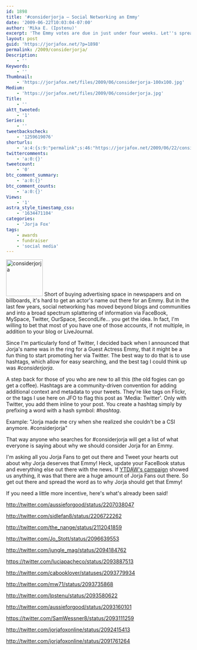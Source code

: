 ```yaml
---
id: 1898
title: '#considerjorja — Social Networking an Emmy'
date: '2009-06-22T10:03:04-07:00'
author: 'Mika E. (Ipstenu)'
excerpt: 'The Emmy votes are due in just under four weeks. Let''s spread the word on Twitter and anywhere else you can think of to get Jorja''s name out there!'
layout: post
guid: 'https://jorjafox.net/?p=1898'
permalink: /2009/considerjorja/
Description:
    - ''
Keywords:
    - ''
Thumbnail:
    - 'https://jorjafox.net/files/2009/06/considerjorja-100x100.jpg'
Medium:
    - 'https://jorjafox.net/files/2009/06/considerjorja.jpg'
Title:
    - ''
aktt_tweeted:
    - '1'
Series:
    - ''
tweetbackscheck:
    - '1259619076'
shorturls:
    - 'a:4:{s:9:"permalink";s:46:"https://jorjafox.net/2009/06/22/considerjorja/";s:7:"tinyurl";s:25:"http://tinyurl.com/ktm5xl";s:4:"isgd";s:18:"http://is.gd/52Y8g";s:5:"bitly";s:19:"http://bit.ly/dgDi8";}'
twittercomments:
    - 'a:0:{}'
tweetcount:
    - '0'
btc_comment_summary:
    - 'a:0:{}'
btc_comment_counts:
    - 'a:0:{}'
Views:
    - '1'
astra_style_timestamp_css:
    - '1634471104'
categories:
    - 'Jorja Fox'
tags:
    - awards
    - fundraiser
    - 'social media'
---
```


<a href="//static.jorjafox.net/wordpress/2009/06/considerjorja.jpg"><img src="//static.jorjafox.net/wordpress/2009/06/considerjorja-100x100.jpg" alt="considerjorja" title="considerjorja" width="100" height="100" class="alignleft size-thumbnail wp-image-1899" /></a> Short of buying advertising space in newspapers and on billboards, it's hard to get an actor's name out there for an Emmy. But in the last few years, social networking has moved beyond blogs and communities and into a broad spectrum splattering of information via FaceBook, MySpace, Twitter, OurSpace, SecondLife... you get the idea. In fact, I'm willing to bet that most of you have one of those accounts, if not multiple, in addition to your blog or LiveJournal.

Since I'm particularly fond of Twitter, I decided back when I announced that Jorja's name was in the ring for a Guest Actress Emmy, that it might be a fun thing to start promoting her via Twitter.  The best way to do that is to use hashtags, which allow for easy searching, and the best tag I could think up was _#considerjorja_.

A step back for those of you who are new to all this (the old fogies can go get a coffee).  Hashtags are a community-driven convention for adding additional context and metadata to your tweets. They're like tags on Flickr, or the tags I use here on JFO to flag this post as 'Media: Twitter'.  Only with Twitter, you add them inline to your post. You create a hashtag simply by prefixing a word with a hash symbol: _#hashtag_.

Example: "Jorja made me cry when she realized she couldn't be a CSI anymore. #considerjorja"

That way anyone who searches for #considerjorja will get a list of what everyone is saying about why we should consider Jorja for an Emmy.

I'm asking all you Jorja Fans to get out there and Tweet your hearts out about why Jorja deserves that Emmy!  Heck, update your FaceBook status and everything else out there with the news. If <a href="http://yourtaxdollarsatwork.org">YTDAW's campaign</a> showed us anything, it was that there are a huge amount of Jorja Fans out there.  So get out there and spread the word as to why Jorja should get that Emmy!

If you need a little more incentive, here's what's already been said!

http://twitter.com/aussieforgood/status/2207038047

http://twitter.com/sidlefan8/status/2206722262

http://twitter.com/the_nange/status/2112041859

http://twitter.com/Jo_Stott/status/2096639553

http://twitter.com/jungle_mag/status/2094184762

https://twitter.com/luciapacheco/status/2093887513

http://twitter.com/cabooklover/statuses/2093779934

http://twitter.com/mw71/status/2093735868

http://twitter.com/Ipstenu/status/2093580622

http://twitter.com/aussieforgood/status/2093160101

https://twitter.com/SamWessner8/status/2093111259

http://twitter.com/jorjafoxonline/status/2092415413

http://twitter.com/jorjafoxonline/status/2091761264
